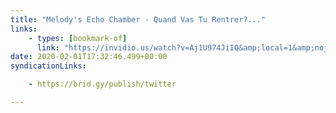```yaml
---
title: "Melody's Echo Chamber - Quand Vas Tu Rentrer?..."
links:
    - types: [bookmark-of]
      link: "https://invidio.us/watch?v=Aj1U974JiIQ&amp;local=1&amp;nojs=0&amp;player_style=youtube&amp;quality=dash&amp;thin_mode=false"
date: 2020-02-01T17:32:46.499+00:00
syndicationLinks:

    - https://brid.gy/publish/twitter

---
```



